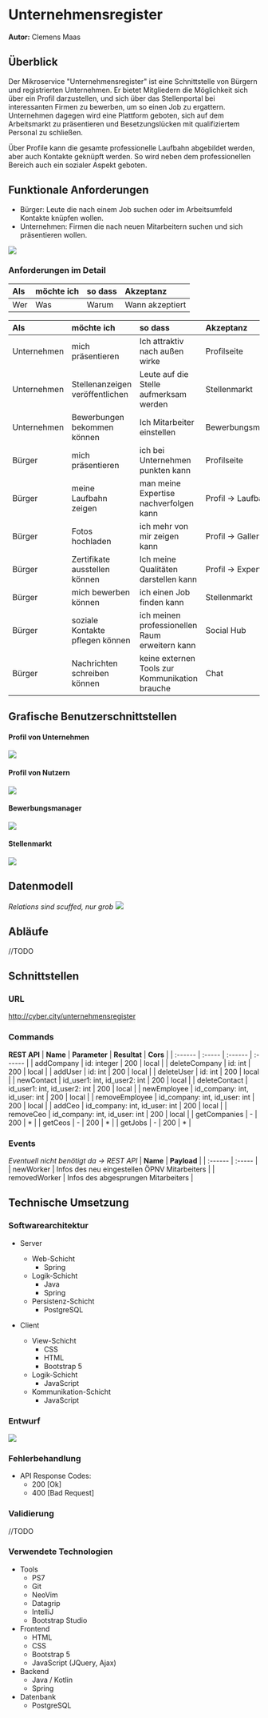 # Unternehmensregister

**Autor:** Clemens Maas

## Überblick

Der Mikroservice "Unternehmensregister" ist eine Schnittstelle von Bürgern und registrierten Unternehmen.
Er bietet Mitgliedern die Möglichkeit sich über ein Profil darzustellen, und sich über das Stellenportal bei interessanten Firmen zu bewerben, um so einen Job zu ergattern. Unternehmen dagegen wird eine Plattform geboten, sich auf dem Arbeitsmarkt zu präsentieren und Besetzungslücken mit qualifiziertem Personal zu schließen.

Über Profile kann die gesamte professionelle Laufbahn abgebildet werden, aber auch Kontakte geknüpft werden.
So wird neben dem professionellen Bereich auch ein sozialer Aspekt geboten.

## Funktionale Anforderungen
* Bürger: Leute die nach einem Job suchen oder im Arbeitsumfeld Kontakte knüpfen wollen.
* Unternehmen: Firmen die nach neuen Mitarbeitern suchen und sich präsentieren wollen.

![](media/UseCaseDiagramm.png)

### Anforderungen im Detail

| **Als** | **möchte ich** | **so dass** | **Akzeptanz** |
| :------ | :----- | :------ | :-------- |
| Wer | Was | Warum | Wann akzeptiert |

| **Als** | **möchte ich** | **so dass** | **Akzeptanz** |
| :------ | :----- | :------ | :-------- |
| Unternehmen | mich präsentieren | Ich attraktiv nach außen wirke | Profilseite |
| Unternehmen | Stellenanzeigen veröffentlichen | Leute auf die Stelle aufmerksam werden | Stellenmarkt |
| Unternehmen | Bewerbungen bekommen können | Ich Mitarbeiter einstellen | Bewerbungsmanager |
| Bürger | mich präsentieren | ich bei Unternehmen punkten kann | Profilseite |
| Bürger | meine Laufbahn zeigen | man meine Expertise nachverfolgen kann | Profil -> Laufbahn |
| Bürger | Fotos hochladen | ich mehr von mir zeigen kann | Profil -> Gallery |
| Bürger | Zertifikate ausstellen können | Ich meine Qualitäten darstellen kann | Profil -> Expertise |
| Bürger | mich bewerben können | ich einen Job finden kann | Stellenmarkt |
| Bürger | soziale Kontakte pflegen können | ich meinen professionellen Raum erweitern kann | Social Hub |
| Bürger | Nachrichten schreiben können | keine externen Tools zur Kommunikation brauche | Chat |

## Grafische Benutzerschnittstellen
#### Profil von Unternehmen
![](media/unternehmen_profil.png)

#### Profil von Nutzern
![](media/nutzer_profil.jpeg)

#### Bewerbungsmanager
![](media/bewerbungsmanager.png)

#### Stellenmarkt
![](media/stellenmarkt.png)

## Datenmodell
*Relations sind scuffed, nur grob*
![](media/database.png)

## Abläufe
//TODO

## Schnittstellen

### URL
http://cyber.city/unternehmensregister

### Commands
**REST API**
| **Name** | **Parameter** | **Resultat** | **Cors** |
| :------ | :----- | :------ | :------ |
| addCompany | id: integer | 200 | local |
| deleteCompany | id: int | 200 | local |
| addUser | id: int | 200 | local |
| deleteUser | id: int | 200 | local |
| newContact | id_user1: int, id_user2: int | 200 | local |
| deleteContact | id_user1: int, id_user2: int | 200 | local |
| newEmployee | id_company: int, id_user: int | 200 | local |
| removeEmployee | id_company: int, id_user: int | 200 | local |
| addCeo | id_company: int, id_user: int | 200 | local |
| removeCeo | id_company: int, id_user: int | 200 | local |
| getCompanies | - | 200 | * |
| getCeos | - | 200 | * |
| getJobs | - | 200 | * |

### Events

*Eventuell nicht benötigt da -> REST API*
| **Name** | **Payload** |
| :------ | :----- |
| newWorker | Infos des neu eingestellen ÖPNV Mitarbeiters |
| removedWorker | Infos des abgesprungen Mitarbeiters |

## Technische Umsetzung

### Softwarearchitektur
* Server
  * Web-Schicht
	* Spring
  * Logik-Schicht
	* Java
	* Spring
  * Persistenz-Schicht
	* PostgreSQL

* Client
  * View-Schicht
	* CSS
	* HTML
	* Bootstrap 5
  * Logik-Schicht
	* JavaScript
  * Kommunikation-Schicht
	* JavaScript

### Entwurf
![](media/aktivitätsdiagramm.png)

### Fehlerbehandlung
* API Response Codes:
	* 200 [Ok]
	* 400 [Bad Request]

### Validierung
//TODO

### Verwendete Technologien

* Tools
	- PS7
	- Git
	- NeoVim
	- Datagrip
	- IntelliJ
	- Bootstrap Studio
* Frontend
	- HTML
	- CSS
	- Bootstrap 5
	- JavaScript (JQuery, Ajax)
* Backend
	- Java / Kotlin
	- Spring
* Datenbank
	- PostgreSQL
